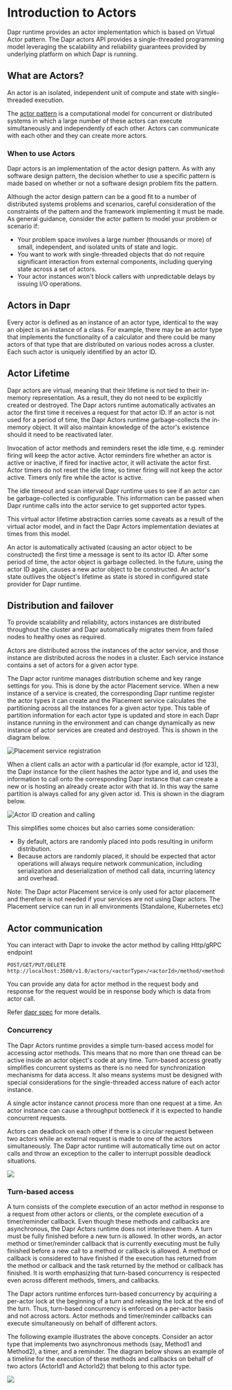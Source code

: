 # Introduction to Actors

Dapr runtime provides an actor implementation which is based on Virtual Actor pattern. The Dapr actors API provides a single-threaded programming model leveraging the scalability and reliability guarantees provided by underlying platform on which Dapr is running.

## What are Actors?

An actor is an isolated, independent unit of compute and state with single-threaded execution. 

The [actor pattern](https://en.wikipedia.org/wiki/Actor_model) is a computational model for concurrent or distributed systems in which a large number of these actors can execute simultaneously and independently of each other. Actors can communicate with each other and they can create more actors.

### When to use Actors

Dapr actors is an implementation of the actor design pattern. As with any software design pattern, the decision whether to use a specific pattern is made based on whether or not a software design problem fits the pattern.

Although the actor design pattern can be a good fit to a number of distributed systems problems and scenarios, careful consideration of the constraints of the pattern and the framework implementing it must be made. As general guidance, consider the actor pattern to model your problem or scenario if:

* Your problem space involves a large number (thousands or more) of small, independent, and isolated units of state and logic.
* You want to work with single-threaded objects that do not require significant interaction from external components, including querying state across a set of actors.
* Your actor instances won't block callers with unpredictable delays by issuing I/O operations.

## Actors in Dapr

Every actor is defined as an instance of an actor type, identical to the way an object is an instance of a class. For example, there may be an actor type that implements the functionality of a calculator and there could be many actors of that type that are distributed on various nodes across a cluster. Each such actor is uniquely identified by an actor ID.

## Actor Lifetime

Dapr actors are virtual, meaning that their lifetime is not tied to their in-memory representation. As a result, they do not need to be explicitly created or destroyed. The Dapr actors runtime automatically activates an actor the first time it receives a request for that actor ID. If an actor is not used for a period of time, the Dapr Actors runtime garbage-collects the in-memory object. It will also maintain knowledge of the actor's existence should it need to be reactivated later.

Invocation of actor methods and reminders reset the idle time, e.g. reminder firing will keep the actor active. Actor reminders fire whether an actor is active or inactive, if fired for inactive actor, it will activate the actor first. Actor timers do not reset the idle time, so timer firing will not keep the actor active. Timers only fire while the actor is active.

The idle timeout and scan interval Dapr runtime uses to see if an actor can be garbage-collected is configurable. This information can be passed when Dapr runtime calls into the actor service to get supported actor types.

This virtual actor lifetime abstraction carries some caveats as a result of the virtual actor model, and in fact the Dapr Actors implementation deviates at times from this model.

An actor is automatically activated (causing an actor object to be constructed) the first time a message is sent to its actor ID. After some period of time, the actor object is garbage collected. In the future, using the actor ID again, causes a new actor object to be constructed. An actor's state outlives the object's lifetime as state is stored in configured state provider for Dapr runtime.

## Distribution and failover
To provide scalability and reliability, actors instances are distributed throughout the cluster and Dapr  automatically migrates them from failed nodes to healthy ones as required.

Actors are distributed across the instances of the actor service, and those instance are distributed across the nodes in a cluster. Each service instance contains a set of actors for a given actor type.

The Dapr actor runtime manages distribution scheme and key range settings for you. This is done by the actor Placement service. When a new instance of a service is created, the corresponding Dapr runtime register the actor types it can create and the Placement service calculates the partitioning across all the instances for a given actor type. This table of partition information for each actor type is updated and store in each Dapr instance running in the environment and can change dynamically as new instance of actor services are created and destroyed. This is shown in the diagram below.

![Placement service registration](../../images/actors_placement_service_registration.png)

When a client calls an actor with a particular id (for example, actor id 123), the Dapr instance for the client hashes the actor type and id, and uses the information to call onto the corresponding Dapr instance that can create a new or is hosting an already create actor with that id. In this way the same partition is always called for any given actor id. This is shown in the diagram below.

![Actor ID creation and calling](../../images/actors_id_hashing_calling.png)

 This simplifies some choices but also carries some consideration:

* By default, actors are randomly placed into pods resulting in uniform distribution.
* Because actors are randomly placed, it should be expected that actor operations will always require network communication, including serialization and deserialization of method call data, incurring latency and overhead.

Note: The Dapr actor Placement service is only used for actor placement and therefore is not needed if your services are not using Dapr actors. The Placement service can run in all environments (Standalone, Kubernetes etc)

## Actor communication

You can interact with Dapr to invoke the actor method by calling Http/gRPC endpoint

```
POST/GET/PUT/DELETE http://localhost:3500/v1.0/actors/<actorType>/<actorId>/method/<method>
```

You can provide any data for actor method in the request body and response for the request would be in response body which is data from actor call.

Refer [dapr spec](../../reference/api/actors.md) for more details.

### Concurrency

The Dapr Actors runtime provides a simple turn-based access model for accessing actor methods. This means that no more than one thread can be active inside an actor object's code at any time. Turn-based access greatly simplifies concurrent systems as there is no need for synchronization mechanisms for data access. It also means systems must be designed with special considerations for the single-threaded access nature of each actor instance.

A single actor instance cannot process more than one request at a time. An actor instance can cause a throughput bottleneck if it is expected to handle concurrent requests.

Actors can deadlock on each other if there is a circular request between two actors while an external request is made to one of the actors simultaneously. The Dapr actor runtime will automatically time out on actor calls and throw an exception to the caller to interrupt possible deadlock situations.

![](../../images/actors_communication.png)

### Turn-based access
A turn consists of the complete execution of an actor method in response to a request from other actors or clients, or the complete execution of a timer/reminder callback. Even though these methods and callbacks are asynchronous, the Dapr Actors runtime does not interleave them. A turn must be fully finished before a new turn is allowed. In other words, an actor method or timer/reminder callback that is currently executing must be fully finished before a new call to a method or callback is allowed. A method or callback is considered to have finished if the execution has returned from the method or callback and the task returned by the method or callback has finished. It is worth emphasizing that turn-based concurrency is respected even across different methods, timers, and callbacks.

The Dapr actors runtime enforces turn-based concurrency by acquiring a per-actor lock at the beginning of a turn and releasing the lock at the end of the turn. Thus, turn-based concurrency is enforced on a per-actor basis and not across actors. Actor methods and timer/reminder callbacks can execute simultaneously on behalf of different actors.

The following example illustrates the above concepts. Consider an actor type that implements two asynchronous methods (say, Method1 and Method2), a timer, and a reminder. The diagram below shows an example of a timeline for the execution of these methods and callbacks on behalf of two actors (ActorId1 and ActorId2) that belong to this actor type.

![](../../images/actors_concurrency.png)
